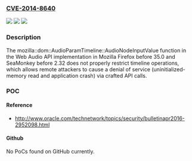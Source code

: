 ### [CVE-2014-8640](https://cve.mitre.org/cgi-bin/cvename.cgi?name=CVE-2014-8640)
![](https://img.shields.io/static/v1?label=Product&message=n%2Fa&color=blue)
![](https://img.shields.io/static/v1?label=Version&message=n%2Fa&color=blue)
![](https://img.shields.io/static/v1?label=Vulnerability&message=n%2Fa&color=brighgreen)

### Description

The mozilla::dom::AudioParamTimeline::AudioNodeInputValue function in the Web Audio API implementation in Mozilla Firefox before 35.0 and SeaMonkey before 2.32 does not properly restrict timeline operations, which allows remote attackers to cause a denial of service (uninitialized-memory read and application crash) via crafted API calls.

### POC

#### Reference
- http://www.oracle.com/technetwork/topics/security/bulletinapr2016-2952098.html

#### Github
No PoCs found on GitHub currently.

